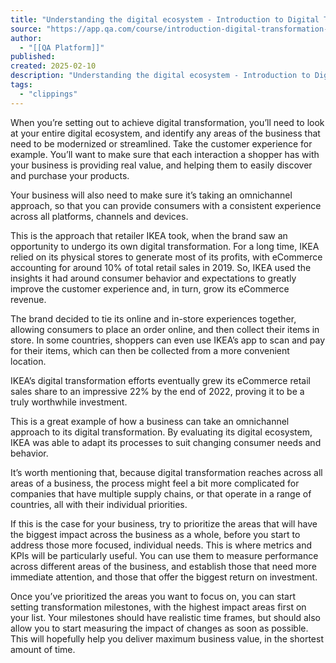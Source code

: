 ```yaml
---
title: "Understanding the digital ecosystem - Introduction to Digital Transformation and Digital Economy Lesson | QA Platform"
source: "https://app.qa.com/course/introduction-digital-transformation-and-digital-economy-1698/understanding-the-digital-ecosystem/?context_id=13677&context_resource=lp"
author:
  - "[[QA Platform]]"
published:
created: 2025-02-10
description: "Understanding the digital ecosystem - Introduction to Digital Transformation and Digital Economy lesson from QA Platform. Start learning today with our digital training solutions."
tags:
  - "clippings"
---
```

When you’re setting out to achieve digital transformation, you’ll need to look at your entire digital ecosystem, and identify any areas of the business that need to be modernized or streamlined. Take the customer experience for example. You’ll want to make sure that each interaction a shopper has with your business is providing real value, and helping them to easily discover and purchase your products. 

Your business will also need to make sure it’s taking an omnichannel approach, so that you can provide consumers with a consistent experience across all platforms, channels and devices.

This is the approach that retailer IKEA took, when the brand saw an opportunity to undergo its own digital transformation. For a long time, IKEA relied on its physical stores to generate most of its profits, with eCommerce accounting for around 10% of total retail sales in 2019. So, IKEA used the insights it had around consumer behavior and expectations to greatly improve the customer experience and, in turn, grow its eCommerce revenue.

The brand decided to tie its online and in-store experiences together, allowing consumers to place an order online, and then collect their items in store. In some countries, shoppers can even use IKEA’s app to scan and pay for their items, which can then be collected from a more convenient location. 

IKEA’s digital transformation efforts eventually grew its eCommerce retail sales share to an impressive 22% by the end of 2022, proving it to be a truly worthwhile investment.

This is a great example of how a business can take an omnichannel approach to its digital transformation. By evaluating its digital ecosystem, IKEA was able to adapt its processes to suit changing consumer needs and behavior. 

It’s worth mentioning that, because digital transformation reaches across all areas of a business, the process might feel a bit more complicated for companies that have multiple supply chains, or that operate in a range of countries, all with their individual priorities. 

If this is the case for your business, try to prioritize the areas that will have the biggest impact across the business as a whole, before you start to address those more focused, individual needs. This is where metrics and KPIs will be particularly useful. You can use them to measure performance across different areas of the business, and establish those that need more immediate attention, and those that offer the biggest return on investment.

Once you’ve prioritized the areas you want to focus on, you can start setting transformation milestones, with the highest impact areas first on your list. Your milestones should have realistic time frames, but should also allow you to start measuring the impact of changes as soon as possible. This will hopefully help you deliver maximum business value, in the shortest amount of time.
